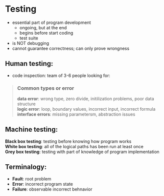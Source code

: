 # Testing

* essential part of program development 
  * ongoing, but at the end
  * begins before start coding
  * test suite
* is NOT debugging
* cannot guarantee correctness; can only prove wrongness

## Human testing:
* code inspection: team of 3-6 people looking for:
>### Common types or error
>**data error**: wrong type, zero divide, initilization problems, poor data structure  
>**logic error**: loop, boundary values, incorrect input, incorrect formula  
>**interface errors**: missing parametersm, abstraction issues  


## Machine testing:

**Black box testing**: testing before knowing how program works  
**White box testing**: all of the logical paths has been run at least once  
**Grey box testing**: testing with part of knowledge of program implementation  

## Terminalogy:
* **Fault**: root problem  
* **Error**: incorrect program state   
* **Failure**: observable incorrect behnavior

